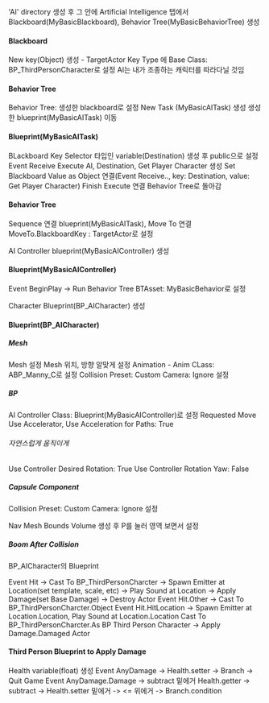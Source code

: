 'AI' directory 생성 후 그 안에
Artificial Intelligence 탭에서 Blackboard(MyBasicBlackboard), Behavior Tree(MyBasicBehaviorTree) 생성

#### Blackboard

New key(Object) 생성 - TargetActor
Key Type 에 Base Class: BP_ThirdPersonCharacter로 설정
AI는 내가 조종하는 캐릭터를 따라다닐 것임

#### Behavior Tree

Behavior Tree: 생성한 blackboard로 설정
New Task (MyBasicAITask) 생성
생성한 blueprint(MyBasicAITask) 이동
#### Blueprint(MyBasicAITask)

BLackboard Key Selector 타입인 variable(Destination) 생성 후 public으로 설정
Event Receive Execute AI, Destination, Get Player Character 생성
Set Blackboard Value as Object 연결(Event Receive.., key: Destination, value: Get Player Character)
Finish Execute 연결
Behavior Tree로 돌아감


#### Behavior Tree
Sequence 연결
blueprint(MyBasicAITask), Move To 연결
MoveTo.BlackboardKey : TargetActor로 설정

AI Controller blueprint(MyBasicAIController) 생성

#### Blueprint(MyBasicAIController)
Event BeginPlay -> Run Behavior Tree 
BTAsset: MyBasicBehavior로 설정


Character Blueprint(BP_AICharacter) 생성

#### Blueprint(BP_AICharacter)
##### Mesh
Mesh 설정
Mesh 위치, 방향 알맞게 설정
Animation - Anim CLass: ABP_Manny_C로 설정
Collision Preset: Custom
Camera: Ignore 설정
##### BP
AI Controller Class: Blueprint(MyBasicAIController)로 설정
Requested Move Use Accelerator, Use Acceleration for Paths: True
###### 자연스럽게 움직이게
Use Controller Desired Rotation: True
Use Controller Rotation Yaw: False
##### Capsule Component
Collision Preset: Custom
Camera: Ignore 설정


Nav Mesh Bounds Volume 생성 후 P를 눌러 영역 보면서 설정


##### Boom After Collision
BP_AICharacter의 Blueprint

Event Hit -> Cast To BP_ThirdPersonCharcter -> Spawn Emitter at Location(set template, scale, etc) -> Play Sound at Location -> Apply Damage(set Base Damage) -> Destroy Actor
Event Hit.Other -> Cast To BP_ThirdPersonCharcter.Object
Event Hit.HitLocation -> Spawn Emitter at Location.Location, Play Sound at Location.Location
Cast To BP_ThirdPersonCharcter.As BP Third Person Character -> Apply Damage.Damaged Actor


#### Third Person Blueprint to Apply Damage
Health variable(float) 생성
Event AnyDamage -> Health.setter -> Branch -> Quit Game
Event AnyDamage.Damage -> subtract 밑에거
Health.getter -> subtract -> Health.setter 밑에거 -> <= 위에거 -> Branch.condition